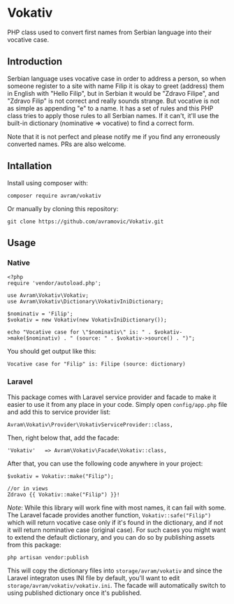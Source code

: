 # Vokativ

PHP class used to convert first names from Serbian language into their vocative case.

## Introduction

Serbian language uses vocative case in order to address a person, so when someone register to a site with name Filip it is okay to greet (address) them in English with "Hello Filip", but in Serbian it would be "Zdravo Filipe", and "Zdravo Filip" is not correct and really sounds strange. But vocative is not as simple as appending "e" to a name. It has a set of rules and this PHP class tries to apply those rules to all Serbian names. If it can't, it'll use the built-in dictionary (nominative => vocative) to find a correct form.

Note that it is not perfect and please notify me if you find any erroneously converted names. PRs are also welcome.

## Intallation

Install using composer with:

`composer require avram/vokativ`

Or manually by cloning this repository:

`git clone https://github.com/avramovic/Vokativ.git`

## Usage

### Native

    <?php
    require 'vendor/autoload.php';

    use Avram\Vokativ\Vokativ;
    use Avram\Vokativ\Dictionary\VokativIniDictionary;

    $nominativ = 'Filip';
    $vokativ = new Vokativ(new VokativIniDictionary());

    echo "Vocative case for \"$nominativ\" is: " . $vokativ->make($nominativ) . " (source: " . $vokativ->source() . ")";

You should get output like this:

    Vocative case for "Filip" is: Filipe (source: dictionary)

### Laravel

This package comes with Laravel service provider and facade to make it easier to use it from any place in your code. Simply open `config/app.php` file and add this to service provider list:

    Avram\Vokativ\Provider\VokativServiceProvider::class,

Then, right below that, add the facade:

    'Vokativ'   => Avram\Vokativ\Facade\Vokativ::class,

After that, you can use the following code anywhere in your project:

    $vokativ = Vokativ::make("Filip");

    //or in views
    Zdravo {{ Vokativ::make("Filip") }}!

*Note*: While this library will work fine with most names, it can fail with some. The Laravel facade provides another function, `Vokativ::safe("Filip")` which will return vocative case only if it's found in the dictionary, and if not it will return nominative case (original case). For such cases you might want to extend the default dictionary, and you can do so by publishing assets from this package:

    php artisan vendor:publish

This will copy the dictionary files into `storage/avram/vokativ` and since the Laravel integraton uses INI file by default, you'll want to edit `storage/avram/vokativ/vokativ.ini`. The facade will automatically switch to using published dictionary once it's published.